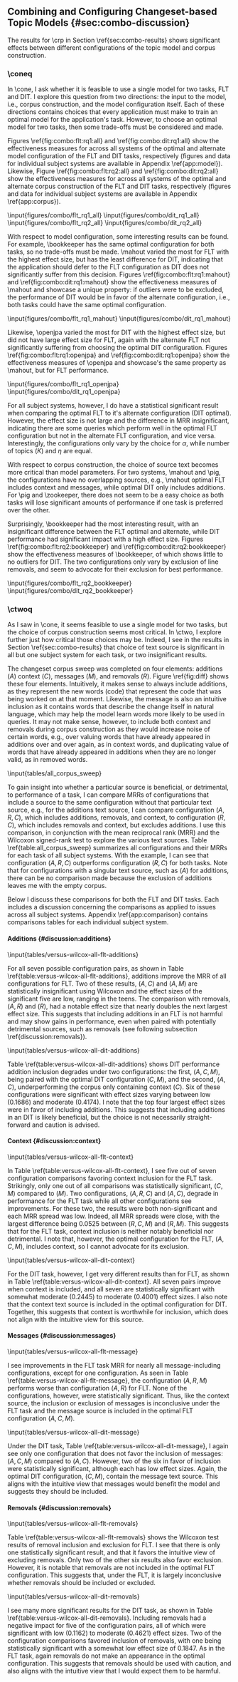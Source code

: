 ## Combining and Configuring Changeset-based Topic Models {#sec:combo-discussion}

The results for \crp in Section \ref{sec:combo-results} shows significant
effects between different configurations of the topic model and corpus
construction.

### \coneq

In \cone, I ask whether it is feasible to use a single model for two tasks,
FLT and DIT.  I explore this question from two directions: the input to the
model, i.e., corpus construction, and the model configuration itself.  Each of
these directions contains choices that every application must make to train an
optimal model for the application's task.  However, to choose an optimal model
for two tasks, then some trade-offs must be considered and made.

Figures \ref{fig:combo:flt:rq1:all} and \ref{fig:combo:dit:rq1:all} show the
effectiveness measures for across all systems of the optimal and alternate
model configuration of the FLT and DIT tasks, respectively (figures and data
for individual subject systems are available in Appendix \ref{app:model}).
Likewise, Figure \ref{fig:combo:flt:rq2:all} and \ref{fig:combo:dit:rq2:all}
show the effectiveness measures for across all systems of the optimal and
alternate corpus construction of the FLT and DIT tasks, respectively (figures
and data for individual subject systems are available in Appendix
\ref{app:corpus}).

\input{figures/combo/flt_rq1_all}
\input{figures/combo/dit_rq1_all}
\input{figures/combo/flt_rq2_all}
\input{figures/combo/dit_rq2_all}

With respect to model configuration, some interesting results can be found.
For example, \bookkeeper has the same optimal configuration for both tasks, so
no trade-offs must be made.  \mahout varied the most for FLT with the highest
effect size, but has the least difference for DIT, indicating that the
application should defer to the FLT configuration as DIT does not significantly
suffer from this decision.  Figures \ref{fig:combo:flt:rq1:mahout} and
\ref{fig:combo:dit:rq1:mahout} show the effectiveness measures of \mahout and
showcase a unique property: if outliers were to be excluded, the performance of
DIT would be in favor of the alternate configuration, i.e., both tasks could
have the same optimal configuration.

\input{figures/combo/flt_rq1_mahout}
\input{figures/combo/dit_rq1_mahout}

Likewise, \openjpa varied the most for DIT with the highest effect size, but
did not have large effect size for FLT, again with the alternate FLT not
significantly suffering from choosing the optimal DIT configuration.  Figures
\ref{fig:combo:flt:rq1:openjpa} and \ref{fig:combo:dit:rq1:openjpa} show the
effectiveness measures of \openjpa and showcase's the same property as \mahout,
but for FLT performance.

\input{figures/combo/flt_rq1_openjpa}
\input{figures/combo/dit_rq1_openjpa}

For all subject systems, however, I do have a statistical significant result
when comparing the optimal FLT to it's alternate configuration (DIT optimal).
However, the effect size is not large and the difference in MRR insignificant,
indicating there are some queries which perform well in the optimal FLT
configuration but not in the alternate FLT configuration, and vice versa.
Interestingly, the configurations only vary by the choice for $\alpha$, while
number of topics ($K$) and $\eta$ are equal.

With respect to corpus construction, the choice of source text becomes more
critical than model parameters.  For two systems, \mahout and \pig, the
configurations have no overlapping sources, e.g., \mahout optimal FLT includes
context and messages, while optimal DIT only includes additions.  For \pig and
\zookeeper, there does not seem to be a easy choice as both tasks will lose
significant amounts of performance if one task is preferred over the other.

Surprisingly, \bookkeeper had the most interesting result, with an
insignificant difference between the FLT optimal and alternate, while DIT
performance had significant impact with a high effect size.  Figures
\ref{fig:combo:flt:rq2:bookkeeper} and \ref{fig:combo:dit:rq2:bookkeeper} show
the effectiveness measures of \bookkeeper, of which shows little to no outliers
for DIT.  The two configurations only vary by exclusion of line removals, and
seem to advocate for their exclusion for best performance.

\input{figures/combo/flt_rq2_bookkeeper}
\input{figures/combo/dit_rq2_bookkeeper}

### \ctwoq

As I saw in \cone, it seems feasible to use a single model for two tasks, but
the choice of corpus construction seems most critical.  In \ctwo, I explore
further just how critical those choices may be.  Indeed, I see in the results
in Section \ref{sec:combo-results} that choice of text source is significant in
all but one subject system for each task, or two insignificant results.

The changeset corpus sweep was completed on four elements: additions $(A)$
context $(C)$, messages $(M)$, and removals $(R)$.  Figure \ref{fig:diff} shows
these four elements.  Intuitively, it makes sense to always include additions,
as they represent the new words (code) that represent the code that was being
worked on at that moment.  Likewise, the message is also an intuitive inclusion
as it contains words that describe the change itself in natural language, which
may help the model learn words more likely to be used in queries.  It may not
make sense, however, to include both context and removals during corpus
construction as they would increase noise of certain words, e.g., over valuing
words that have already appeared in additions over and over again, as in
context words, and duplicating value of words that have already appeared in
additions when they are no longer valid, as in removed words.

\input{tables/all_corpus_sweep}

To gain insight into whether a particular source is beneficial, or detrimental,
to performance of a task, I can compare MRRs of configurations that include a
source to the same configuration without that particular text source, e.g., for
the additions text source, I can compare configuration $(A,R,C)$, which
includes additions, removals, and context, to configuration $(R,C)$, which
includes removals and context, but excludes additions.  I use this comparison,
in conjunction with the mean reciprocal rank (MRR) and the Wilcoxon signed-rank
test to explore the various text sources.  Table \ref{table:all_corpus_sweep}
summarizes all configurations and their MRRs for each task of all subject
systems.  With the example, I can see that configuration $(A,R,C)$ outperforms
configuration $(R,C)$ for both tasks.  Note that for configurations
with a singular text source, such as $(A)$ for additions, there can be no
comparison made because the exclusion of additions leaves me with the empty
corpus.

Below I discuss these comparisons for both the FLT and DIT tasks.  Each
includes a discussion concerning the comparisons as applied to issues across
all subject systems.  Appendix \ref{app:comparison} contains comparisons tables
for each individual subject system.

#### Additions {#discussion:additions}

\input{tables/versus-wilcox-all-flt-additions}

For all seven possible configuration pairs, as shown in Table
\ref{table:versus-wilcox-all-flt-additions}, additions improve the MRR of all
configurations for FLT.  Two of these results, $(A,C)$ and $(A,M)$ are
statistically insignificant using Wilcoxon and the effect sizes of the
significant five are low, ranging in the teens.  The comparison with removals,
$(A,R)$ and $(R)$, had a notable effect size that nearly doubles the next
largest effect size.  This suggests that including additions in an FLT is not
harmful and may show gains in performance, even when paired with potentially
detrimental sources, such as removals (see following subsection
\ref{discussion:removals}).

\input{tables/versus-wilcox-all-dit-additions}

Table \ref{table:versus-wilcox-all-dit-additions} shows DIT performance
addition inclusion degrades under two configurations: the first, $(A,C,M)$,
being paired with the optimal DIT configuration $(C,M)$, and the second,
$(A,C)$, underperforming the corpus only containing context $(C)$.  Six of
these configurations were significant with effect sizes varying between low
($0.1686$) and moderate ($0.4174$). I note that the top four largest effect
sizes were in favor of including additions.  This suggests that including
additions in an DIT is likely beneficial, but the choice is not necessarily
straight-forward and caution is advised.

#### Context {#discussion:context}

\input{tables/versus-wilcox-all-flt-context}

In Table \ref{table:versus-wilcox-all-flt-context}, I see five out of seven
configuration comparisons favoring context inclusion for the FLT task.
Strikingly, only one out of all comparisons was statistically significant,
$(C,M)$ compared to $(M)$.  Two configurations, $(A,R,C)$ and $(A,C)$, degrade
in performance for the FLT task while all other configurations see
improvements.  For these two, the results were both non-significant and each
MRR spread was low.  Indeed, all MRR spreads were close, with the largest
difference being $0.0525$ between $(R,C,M)$ and $(R,M)$.  This suggests that
for the FLT task, context inclusion is neither notably beneficial nor
detrimental.  I note that, however, the optimal configuration for the FLT,
$(A,C,M)$, includes context, so I cannot advocate for its exclusion.

\input{tables/versus-wilcox-all-dit-context}

For the DIT task, however, I get very different results than for FLT, as shown
in Table \ref{table:versus-wilcox-all-dit-context}.  All seven pairs improve
when context is included, and all seven are statistically significant with
somewhat moderate ($0.2445$) to moderate ($0.4001$) effect sizes.  I also note
that the context text source is included in the optimal configuration for DIT.
Together, this suggests that context is worthwhile for inclusion, which does
not align with the intuitive view for this source.

#### Messages {#discussion:messages}

\input{tables/versus-wilcox-all-flt-message}

I see improvements in the FLT task MRR for nearly all message-including
configurations, except for one configuration. As seen in Table
\ref{table:versus-wilcox-all-flt-message}, the configuration $(A,R,M)$ performs
worse than configuration $(A,R)$ for FLT.  None of the configurations, however,
were statistically significant.  Thus, like the context source, the inclusion
or exclusion of messages is inconclusive under the FLT task and the message
source is included in the optimal FLT configuration $(A,C,M)$.

\input{tables/versus-wilcox-all-dit-message}

Under the DIT task, Table \ref{table:versus-wilcox-all-dit-message}, I again
see only one configuration that does not favor the inclusion of messages:
$(A,C,M)$ compared to $(A,C)$.  However, two of the six in favor of inclusion
were statistically significant, although each has low effect sizes.  Again, the
optimal DIT configuration, $(C,M)$, contain the message text source.  This
aligns with the intuitive view that messages would benefit the model and
suggests they should be included.

<!-- did bookeeper perf degrade when adding message source because of
     duplication in changes.txt ? -->

#### Removals {#discussion:removals}

\input{tables/versus-wilcox-all-flt-removals}

Table \ref{table:versus-wilcox-all-flt-removals} shows the Wilcoxon test
results of removal inclusion and exclusion for FLT.  I see that there is only
one statistically significant result, and that it favors the intuitive view of
excluding removals.  Only two of the other six results also favor exclusion.
However, it is notable that removals are not included in the optimal FLT
configuration.  This suggests that, under the FLT, it is largely inconclusive
whether removals should be included or excluded.

\input{tables/versus-wilcox-all-dit-removals}

I see many more significant results for the DIT task, as shown in Table
\ref{table:versus-wilcox-all-dit-removals}.  Including removals had a negative
impact for five of the configuration pairs, all of which were significant with
low ($0.1162$) to moderate ($0.4621$) effect sizes.  Two of the configuration
comparisons favored inclusion of removals, with one being statistically
significant with a somewhat low effect size of $0.1847$.  As in the FLT task,
again removals do not make an appearance in the optimal configuration.  This
suggests that removals should be used with caution, and also aligns with the
intuitive view that I would expect them to be harmful.

